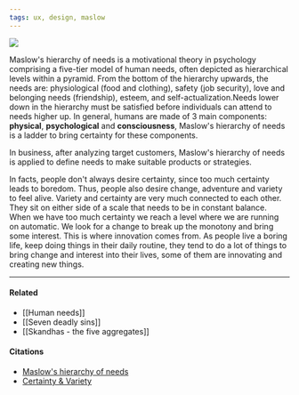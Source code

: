 ```yaml
---
tags: ux, design, maslow
---
```


![](https://www.simplypsychology.org/maslow-5.jpg)

Maslow's hierarchy of needs is a motivational theory in psychology comprising a five-tier model of human needs, often depicted as hierarchical levels within a pyramid. From the bottom of the hierarchy upwards, the needs are: physiological (food and clothing), safety (job security), love and belonging needs (friendship), esteem, and self-actualization.Needs lower down in the hierarchy must be satisfied before individuals can attend to needs higher up. In general, humans are made of 3 main components: **physical**, **psychological** and **consciousness**, Maslow's hierarchy of needs is a ladder to bring certainty for these components.

In business, after analyzing target customers, Maslow's hierarchy of needs is applied to define needs to make suitable products or strategies.

In facts, people don't always desire certainty, since too much certainty leads to boredom. Thus, people also desire change, adventure and variety to feel alive. Variety and certainty are very much connected to each other. They sit on either side of a scale that needs to be in constant balance. When we have too much certainty we reach a level where we are running on automatic. We look for a change to break up the monotony and bring some interest. This is where innovation comes from. As people live a boring life, keep doing things in their daily routine, they tend to do a lot of things to bring change and interest into their lives, some of them are innovating and creating new things.

---

#### Related
- [[Human needs]]
- [[Seven deadly sins]]
- [[Skandhas - the five aggregates]]

#### Citations
- [Maslow's hierarchy of needs](https://www.simplypsychology.org/maslow.html)
- [Certainty & Variety](https://www.ronitbaras.com/emotional-intelligence/personal-development/six-human-needs-certainty/)